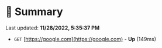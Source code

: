 # 📖 Summary
Last updated: **11/28/2022, 5:35:37 PM**

- `GET` [https://google.com](https://google.com) - **Up** (149ms)
